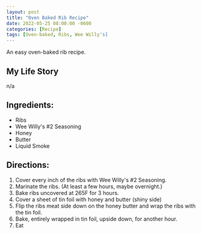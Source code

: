 ```yaml
---
layout: post
title: "Oven Baked Rib Recipe"
date: 2022-05-25 08:00:00 -0600
categories: [Recipe]
tags: [Oven-baked, Ribs, Wee Willy's]
---
```


An easy oven-baked rib recipe.

## My Life Story
n/a

## Ingredients:

* Ribs
* Wee Willy's #2 Seasoning
* Honey
* Butter
* Liquid Smoke

## Directions:

1. Cover every inch of the ribs with Wee Willy's #2 Seasoning.
1. Marinate the ribs. (At least a few hours, maybe overnight.)
1. Bake ribs uncovered at 265F for 3 hours.
1. Cover a sheet of tin foil with honey and butter (shiny side)
1. Flip the ribs meat side down on the honey butter and wrap the ribs with the tin foil.
1. Bake, entirely wrapped in tin foil, upside down, for another hour.
1. Eat
